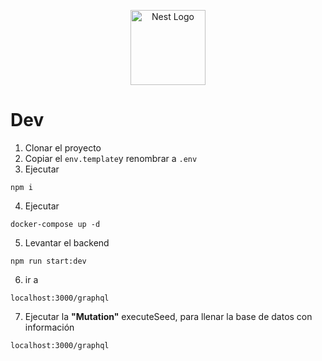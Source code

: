 <p align="center">
  <a href="http://nestjs.com/" target="blank"><img src="https://nestjs.com/img/logo-small.svg" width="120" alt="Nest Logo" /></a>
</p>

# Dev

1. Clonar el proyecto
2. Copiar el ```env.template```y renombrar a ```.env```
3. Ejecutar
```
npm i 
```
4. Ejecutar
```
docker-compose up -d 
```
5. Levantar el backend
```
npm run start:dev 
```
6. ir a 
```
localhost:3000/graphql
```
7. Ejecutar la __"Mutation"__ executeSeed, para llenar la base de datos con información
```
localhost:3000/graphql
```